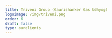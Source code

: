 ```yaml
---
title: Triveni Group (Gaurishanker Gas Udhyog)
logoimage: /img/triveni.png
order: 6
draft: false
type: ourclients
---
```

